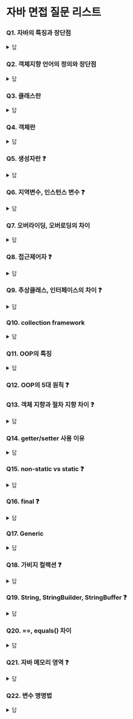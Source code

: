 # 자바 면접 질문 리스트


### Q1. 자바의 특징과 장단점
<details>
  <summary>답</summary>
  <div>  
    <p>
	    자바는 이식성이 높고, 플랫폼에 종속적이지 않다는 특징을 가지고 있다. 또, 플랫폼에 종속적이지 않기 때문에 웹/모바일/임베디드 등 다양한 분야에 활용될 수 있다.
      <hr>
      장점은 이식성이 높고 JVM으로 실행되기 때문에 플랫폼 종속적이지 않은 점이며, 단점은 JVM으로 실행되기 때문에 실행 속도가 느리다는 점이다.      
	  </p>
  </div>
</details>
    
### Q2. 객체지향 언어의 정의와 장단점
<details>
  <summary>답</summary>
  <div>  
    <p>
      실제 세계의 객체를 정의하고, 그 객체 사이의 상호작용을 통해 프로그램 실행을 작성하도록 하는 언어
      <hr>
      재사용성이 높고, 유지보수성이 좋다는 장점이 있다. 절차지향언어와 비교했을 때 속도가 느리다는 단점이 있다.
	  </p>
  </div>
</details>
   
### Q3. 클래스란
<details>
  <summary>답</summary>
  <div>  
    <p>
      실제 세계에 존재하는 객체의 특성을 정의한 것으로, 객체의 설계도나 틀을 의미한다.
	  </p>
  </div>
</details>
   
### Q4. 객체란
<details>
  <summary>답</summary>
  <div>  
    <p>
      실제 세계에 존재하는 것들이다. TV, 컴퓨터, 책, 건물, 사람 등을 모두 객체라고 할 수 있다.
	  </p>
  </div>
</details>
   
### Q5. 생성자란 ❓
<details>
  <summary>답</summary>
  <div>  
    <p>
      객체를 생성하기 위한 초기화 함수
	  </p>
  </div>
</details>
   
### Q6. 지역변수, 인스턴스 변수 ❓
<details>
  <summary>답</summary>
  <div>  
    <p>
      지역 변수는 블록 내에서 선언된 변수로, 블록 내부에서만 유효하다.
	  </p>
  </div>
</details>
   
### Q7. 오버라이딩, 오버로딩의 차이
<details>
  <summary>답</summary>
  <div>  
    <p>
      오버라이딩은 상속 관계에서 부모의 메소드를 자식의 특성에 맞게 재정의 하는 것이다.<br>
      메소드의 이름, 리턴 타입, 매개변수 {개수, 타입, 순서)가 일치해야 하며,
      부모 메소드보다 접근 지정자는 크거나 같아야 하고, 부모보다 큰 예외는 처리할 수 없다.
      <hr>
      오버로딩은 이름이 같은 메소드를 다르게 기능하도록 여러 개 정의하는 것이다.<br>
      메소드의 이름이 같고, 매개변수가 다르면 된다. 단, 매개변수가 같고 리턴타입이 다른 경우는 오버로딩이 되지 않는다.
	  </p>
  </div>
</details>
   
### Q8. 접근제어자 ❓
<details>
  <summary>답</summary>
  <div>  
    <p>
      <h4> private </h4>
      private는 선언된 클래스 내부에서만 접근할 수 있다.
      <hr>
      <h4> protected </h4>
      protected는 선언된 클래스의 동일 패키지 내 다른 클래스에서도 접근할 수 있다. 타 패키지이더라도, 상속받은 자식 클래스라면 접근할 수 있다.
      <hr>
      <h4> default </h4>
      default는 선언된 클래스의 동일 패키지 내 다른 클래스에서도 접근할 수 있다.
      <hr>
      <h4> public </h4>
      public은 선언된 클래스 이외의 곳에서 모두 접근할 수 있다.
	  </p>
  </div>
</details>
   
### Q9. 추상클래스, 인터페이스의 차이 ❓
<details>
  <summary>답</summary>
  <div>  
    <p>
      추상클래스는 멤버 변수와 멤버 함수가 모두 선언만 되고 구현되지 않은 클래스이다. abstract 키워드를 사용하며, 클래스의 구현 틀을 지정하기 위해 사용한다.
      <hr>
      인터페이스는 멤버 변수와 멤버 함수가 모두 선언만 되고 구현되지 않은 클래스이다. interface 키워드로 정의하며, 클래스의 구현 구조를 지정하기 위해 사용한다.<br>
      인터페이스를 상속받은 클래스의 경우, 선언된 모든 메소드를 오버라이딩하여 구현해야한다.
	  </p>
  </div>
</details>
   
### Q10. collection framework
<details>
  <summary>답</summary>
  <div>  
    <p>
      List는 순서가 있는 데이터 집합으로, 데이터 중복이 허용된다. ArrayList, LinkedList등이 있다.
      <hr>
      Set은 순서가 없는 데이터 집합으로, 데이터 중복이 허용되지 않는다. HashSet, TreeSet등이 있다.
      <hr>
      Map은 Key와 Value로 이루어진 데이터 집합으로, Key값의 데이터 중복이 허용되지 않는다. HashMap, TreeMap 등이 있다.
	  </p>
  </div>
</details>

### Q11. OOP의 특징
<details>
  <summary>답</summary>
  <div>  
    <p>
      <h4> 추상화 </h4>
      추상화는 실제 객체들의 공통된 특성을 수집하여 정의하고 제거하는 과정이다. 클래스를 정의하는 것도 일종의 추상화 과정이다.
      <hr>
      <h4> 캡슐화 </h4>
      캡슐화는 외부에서 내부 데이터 구조를 알 수 없게 만드는 것이다. 캡슐처럼, 내부에 어떤 성분이 있는지, 내부 약의 색은 어떤 것인지 알 수 없게 한다.
      <hr>
      <h4> 정보은닉 </h4>
      캡슐화의 깊은 의미로, 외부에서 내부 데이터를 알수 없게 하는 것으로, 데이터를 보호하기 위한 것이다.
      <hr>
      <h4> 상속 </h4>
      상속은 기존 클래스의 필드, 메소드 등을 새로 만들어질 클래스가 모두 이어 받는 것이다. 이때 기존 클래스는 부모 클래스, 새로 만들어질 클래스는 자식 클래스라고 한다.<br>
      기존 코드를 재사용하여 코드 길이를 줄이고, 프로그램 코드의 재사용성을 높인다.
      <hr>
      <h4> 다형성 </h4>
      다형성은 같은 이름의 메소드를 다른 기능으로 사용할 수 있게 하는 것으로, 오버라이딩과 오버로딩이 있다.<br>
      <a href="#Q7.-오버라이딩,-오버로딩의-차이">오버라이딩/오버로딩</a>
      <!--[오버라이딩, 오버로딩](#q7.-오버라이딩,-오버로딩의-차이)-->
	  </p>
  </div>
</details>

### Q12. OOP의 5대 원칙 ❓
   
### Q13. 객체 지향과 절차 지향 차이 ❓
<details>
  <summary>답</summary>
  <div>  
    <p>
      객체 지향은 각 실제 존재하는 물체를 객체로 정의하여, 각 객체의 상호작용으로 프로그램이 실행되게 하는 것이다.
      <hr>
      절차 지향은 프로그램이 순서대로 실행되게 하는 것이다.
	  </p>
  </div>
</details>
   
### Q14. getter/setter 사용 이유
<details>
  <summary>답</summary>
  <div>  
    <p>
      캡슐화를 위해 사용한다.<br>
      클래스 내부 필드의 보호를 위해 private 키워드를 사용하여 접근을 제어한다. 이때, 공개 메소드를 통해 내부 필드에 접근할 수 있도록 지정한다. 이 공개 메소드가 getter, setter이다.
	  </p>
  </div>
</details>
   
### Q15. non-static vs static ❓
<details>
  <summary>답</summary>
  <div>  
    <p>
      static 키워드는 전역 선언 키워드이다.<br>
      static 키워드로 선언된 필드, 함수는 프로그램이 실행됨과 동시에 생성되며, 클래스 내부의 모든 필드, 함수들에 공유된다.
      <hr>
      static 키워드로 선언되지 않은 멤버는 프로그램 실행 중 생성 코드가 실행될 경우 생성되며, 선언된 클래스의 블록 내부에서만 공유된다.
	  </p>
  </div>
</details>
   
### Q16. final ❓
<details>
  <summary>답</summary>
  <div>  
    <p>
      final 키워드는 값을 변경할 수 없게 하는 키워드이다.<br>
      final 키워드를 붙여 선언한 필드는 상수가 되어 값을 변경할 수 없다.
	  </p>
  </div>
</details>
   
### Q17. Generic
<details>
  <summary>답</summary>
  <div>  
    <p>
      generic은 변수에 대한 일반화를 위한 키워드이다.<br>
      ArrayList<Integer>등으로 선언할 경우 정수형만 담길 수 있는 ArrayList가 되므로, 어떤 변수로도 선언하여 변환할 수 있도록 자바의 collection에 ArrayList<E>등으로 선언되어 있다.<br>
      이때 E가 generic 변수로, 변수를 일반화한 것이다. 해당 위치에는 모든 변수 타입이 올 수 있다.
	  </p>
  </div>
</details>

### Q18. 가비지 컬렉션 ❓
<details>
  <summary>답</summary>
  <div>  
    <p>
      Garbage Collection은 자바의 메모리를 관리해준다.<br>
      자바는 개발자로 하여금 메모리를 생성하게 하고, 반환하는 부담을 줄였다. 이에 생성된 메모리를 자동으로 제거해주는 역할을 하는 것이 GC이다.<BR>
      GC는 힙 영역에서 활동하며, 불시의 순간에 참조된 변수가 없는 메모리를 제거한다.
	  </p>
  </div>
</details>
   
### Q19. String, StringBuilder, StringBuffer ❓
<details>
  <summary>답</summary>
  <div>  
    <p>
      String은 문자열 클래스로, 문자열을 다룬다. 문자열 연산 시 기존 객체에 연산 내용이 적용되지 않고, 연산 결과로 항상 새로 클래스가 생성된다.
      <hr>
      StringBuilder는 문자열을 다루는 클래스로, 가변적이기 때문에 문자열 연산 시 기존 객체에 추가로 연산 결과가 저장된다.
      <hr>
      StringBuffer는 문자열을 다루는 클래스로, 어쩌구...
	  </p>
  </div>
</details>
   
### Q20. ==, equals() 차이
<details>
  <summary>답</summary>
  <div>  
    <p>
      ==는 데이터의 값을 비교하는 연산이고, equals()함수는 데이터의 주소에 저장된 값을 비교하는 연산이다.<br>
      String 클래스의 경우, ==연산 사용 시 클래스에 담긴 주소 값을 비교하게 되고 equals()함수로 비교 연산 수행 시 클래스 주소에 저장된 문자열을 비교한다.
	  </p>
  </div>
</details>
   
### Q21. 자바 메모리 영역 ❓
<details>
  <summary>답</summary>
  <div>  
    <p>
      Heap
      <hr>
      Stack
      <hr>
	  </p>
  </div>
</details>

### Q22. 변수 명명법
<details>
  <summary>답</summary>
  <div>  
    <p>
      카멜표기법은 단어의 첫 시작만 대문자로 적는 표기법이다. 이때 가장 처음의 문자 시작은 소문자로 시작한다.<br>
      예) setKoreanBrand
      <hr>
      스네이크표기법은 단어의 사이를 '_'로 잇는 방법이다. 이때 단어는 소문자로 표기한다.<br>
      예) set_korean_brand
      <hr>
	  </p>
  </div>
</details>
